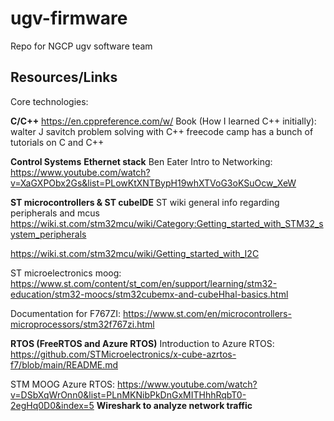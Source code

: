 # ugv-firmware
Repo for NGCP ugv software team 


## Resources/Links 

Core technologies:

**C/C++** 
https://en.cppreference.com/w/
Book (How I learned C++ initially): walter J savitch problem solving with C++
freecode camp has a bunch of tutorials on C and C++ 

**Control Systems**
**Ethernet stack** 
Ben Eater Intro to Networking: https://www.youtube.com/watch?v=XaGXPObx2Gs&list=PLowKtXNTBypH19whXTVoG3oKSuOcw_XeW

**ST microcontrollers & ST cubeIDE**
ST wiki general info regarding peripherals  and mcus 
https://wiki.st.com/stm32mcu/wiki/Category:Getting_started_with_STM32_system_peripherals

https://wiki.st.com/stm32mcu/wiki/Getting_started_with_I2C

ST microelectronics moog: https://www.st.com/content/st_com/en/support/learning/stm32-education/stm32-moocs/stm32cubemx-and-cubeHhal-basics.html

Documentation for F767ZI: https://www.st.com/en/microcontrollers-microprocessors/stm32f767zi.html

**RTOS (FreeRTOS and Azure RTOS)**
Introduction to Azure RTOS:  https://github.com/STMicroelectronics/x-cube-azrtos-f7/blob/main/README.md

STM MOOG Azure RTOS: https://www.youtube.com/watch?v=DSbXqWrOnn0&list=PLnMKNibPkDnGxMITHhhRqbT0-2egHq0D0&index=5
**Wireshark to analyze network traffic**
